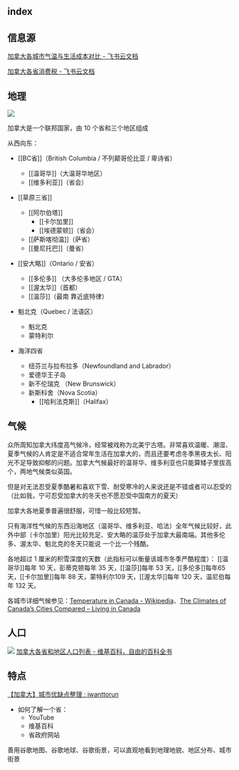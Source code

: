 
## index

## 信息源

[加拿大各城市气温与生活成本对比 - 飞书云文档](https://gd7dcarg0g.feishu.cn/sheets/shtcn5KHSmJTvXAanKbHv90OJub)

[加拿大各省消费税 - 飞书云文档](https://gd7dcarg0g.feishu.cn/sheets/shtcnZmOh3DgZNFmludpTuZF1rc)


## 地理
![](https://picture-guan.oss-cn-hangzhou.aliyuncs.com/20220829144453.png)

加拿大是一个联邦国家，由 10 个省和三个地区组成



从西向东：
- [[BC省]]（British Columbia / 不列颠哥伦比亚 / 卑诗省）
	- [[温哥华]]（大温哥华地区）
	- [[维多利亚]]（省会）

- [[草原三省]]
	- [[阿尔伯塔]]
		- [[卡尔加里]]
		- [[埃德蒙顿]]（省会）
	- [[萨斯喀彻温]]（萨省）
	- [[曼尼托巴]]（曼省）

- [[安大略]]（Ontario / 安省）
	- [[多伦多]] （大多伦多地区 / GTA）
	- [[渥太华]]（首都）
	- [[温莎]]（最南 靠近底特律）

- 魁北克（Quebec / 法语区）
	- 魁北克
	- 蒙特利尔

- 海洋四省
	- 纽芬兰与拉布拉多（Newfoundland and Labrador）
	- 爱德华王子岛
	- 新不伦瑞克 （New Brunswick） 
	- 新斯科舍（Nova Scotia） 
		- [[哈利法克斯]]（Halifax）

<!--面朝大海、春暖花开、民风淳朴、经济不行-->

## 气候

众所周知加拿大纬度高气候冷，经常被戏称为北美宁古塔。非常喜欢温暖、潮湿、夏季气候的人肯定是不适合常年生活在加拿大的，而且还要考虑冬季黑夜太长、阳光不足导致抑郁的问题。加拿大气候最好的温哥华、维多利亚也只能算矮子里拔高个，两地气候类似英国。

但是对无法忍受夏季酷暑和喜欢下雪、耐受寒冷的人来说还是不错或者可以忍受的（比如我，宁可忍受加拿大的冬天也不愿忍受中国南方的夏天）

加拿大各地夏季普遍很舒服，可惜一般比较短暂。

只有海洋性气候的东西沿海地区（温哥华、维多利亚、哈法）全年气候比较好，此外中部（卡尔加里）阳光比较充足、安大略的温莎处于加拿大最南端。其他多伦多、渥太华、魁北克的冬天只能说 一个比一个残酷。


各地超过 1 厘米的积雪深度的天数（此指标可以衡量该城市冬季严酷程度）：
[[温哥华]]每年 10 天，彭蒂克顿每年 35 天，[[温莎]]每年 53 天，[[多伦多]]每年65天，[[卡尔加里]]每年 88 天，蒙特利尔109 天，[[渥太华]]每年 120 天，温尼伯每年 132 天。


各城市详细气候参见：[Temperature in Canada - Wikipedia](https://en.wikipedia.org/wiki/Temperature_in_Canada?useskin=vector)、[The Climates of Canada’s Cities Compared – Living in Canada](https://www.livingin-canada.com/canadian-climates.html)

## 人口

![](https://picture-guan.oss-cn-hangzhou.aliyuncs.com/20230301131953.png)
[加拿大各省和地区人口列表 - 维基百科，自由的百科全书](https://zh.wikipedia.org/wiki/%E5%8A%A0%E6%8B%BF%E5%A4%A7%E5%90%84%E7%9C%81%E5%92%8C%E5%9C%B0%E5%8C%BA%E4%BA%BA%E5%8F%A3%E5%88%97%E8%A1%A8?useskin=vector)

## 特点

[【加拿大】城市优缺点整理 : iwanttorun](https://www.reddit.com/r/iwanttorun/comments/xfof8g/%E5%8A%A0%E6%8B%BF%E5%A4%A7%E5%9F%8E%E5%B8%82%E4%BC%98%E7%BC%BA%E7%82%B9%E6%95%B4%E7%90%86/?utm_source=share&utm_medium=ios_app&utm_name=iossmf)

- 如何了解一个省：
	- YouTube
	- 维基百科
	- 省政府网站

善用谷歌地图、谷歌地球、谷歌街景，可以直观地看到地理地貌、地区分布、城市街景
